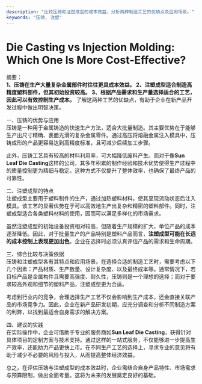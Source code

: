 ```yaml
---
description: "比较压铸和注塑成型的成本效益，分析两种制造工艺的优缺点及应用场景。"
keywords: "压铸, 注塑"
---
```

# Die Casting vs Injection Molding: Which One Is More Cost-Effective?

摘要：  
**1、压铸在生产大量复杂金属部件时往往更具成本效益。 2、注塑成型适合制造高精度塑料部件，但其初始投资较高。 3、根据产品需求和生产量选择适合的工艺，因此可以有效控制生产成本。** 了解这两种工艺的优缺点，有助于企业在新产品开发过程中做出明智决策。

一、压铸的优势与应用  
压铸是一种用于金属铸造的快速生产方法，适合大批量制造。其主要优势在于能够生产出尺寸精确、表面光滑的复杂金属零件。通过高压将熔融金属注入模具中，压铸成形的产品更容易达到高精度标准，且可减少后续加工步骤。

此外，压铸工艺具有较高的材料利用率，可大幅降低废料产生。而对于像**Sun Leaf Die Casting**这样的公司，其多年积累的制作经验和技术优势使得生产过程中的质量控制更为精细与稳定。这种方式不仅提升了整体效率，也确保了最终产品的可靠性。

二、注塑成型的特点  
注塑成型主要用于塑料制件的生产，通过加热塑料材料，使其呈现流动状态后注入模具。该工艺的显著优势在于可以高效地生产出复杂和精密的塑料部件。同时，注塑成型适合各类塑料材料的使用，因而可以满足多样化的市场需求。

虽然注塑成型的初始设备投资相对较高，但随着生产规模的扩大，单位产品的成本逐渐降低。因此，对于批量生产的产品特别是塑料产品而言，**注塑成型可能在长远的成本控制上表现更加出色**。企业在选择时必须认真评估产品的需求和生命周期。

三、综合比较与决策依据  
压铸和注塑成型各有其特点和应用场景。在选择合适的制造工艺时，需要考虑以下几个因素：产品材质、生产数量、设计复杂度、以及最终成本等。通常情况下，若目标产品是金属构件且需要高强度、耐久性，压铸则是一个理想的选择；而对于要求较高外观和细节的塑料产品，注塑成型更为合适。

考虑到行业内的竞争，合理选择生产工艺不仅会影响到生产成本，还会直接关联产品的市场竞争力。因此，企业在新产品研发初期，应充分调查和分析不同制造方案的利弊，以找到最适合自身需求的解决方案。

四、建议的实践  
在实际操作中，企业可借助于专业的服务商如**Sun Leaf Die Casting**，获得针对具体项目的定制方案与技术支持。通过这样的一站式服务，不仅能够进一步提高生产效率，还能助力产品更快上市。在不同生产工艺的选择上，寻求专业的意见将有助于减少不必要的风险与投入，从而提高整体经济效益。

总之，在评估压铸与注塑成型的成本效益时，企业需结合自身产品特性、市场需求与预算限制，做出全面考量。这将为未来的发展奠定良好的基础。

